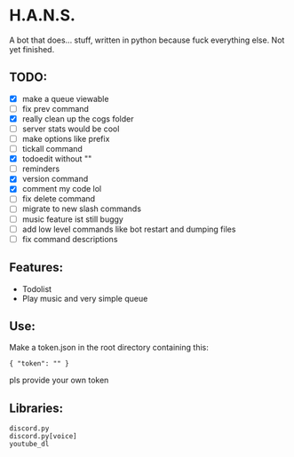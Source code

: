 # H.A.N.S.

A bot that does... stuff, written in python because fuck everything else.
Not yet finished. 

## TODO: 

- [x] make a queue viewable
- [ ] fix prev command
- [x] really clean up the cogs folder
- [ ] server stats would be cool
- [ ] make options like prefix
- [ ] tickall command
- [x] todoedit without ""
- [ ] reminders
- [x] version command
- [x] comment my code lol
- [ ] fix delete command
- [ ] migrate to new slash commands
- [ ] music feature ist still buggy
- [ ] add low level commands like bot restart and dumping files
- [ ] fix command descriptions
 
## Features: 
- Todolist
- Play music and very simple queue

## Use: 

Make a token.json in the root directory containing this:

`{
    "token": ""
}`

pls provide your own token

## Libraries: 
    discord.py 
    discord.py[voice]
    youtube_dl